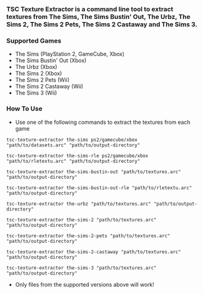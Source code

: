 ### TSC Texture Extractor is a command line tool to extract textures from The Sims, The Sims Bustin' Out, The Urbz, The Sims 2, The Sims 2 Pets, The Sims 2 Castaway and The Sims 3.

### Supported Games
- The Sims (PlayStation 2, GameCube, Xbox)
- The Sims Bustin' Out (Xbox)
- The Urbz (Xbox)
- The Sims 2 (Xbox)
- The Sims 2 Pets (Wii)
- The Sims 2 Castaway (Wii)
- The Sims 3 (Wii)

### How To Use
- Use one of the following commands to extract the textures from each game
```
tsc-texture-extractor the-sims ps2/gamecube/xbox "path/to/datasets.arc" "path/to/output-directory"
```
```
tsc-texture-extractor the-sims-rle ps2/gamecube/xbox "path/to/rletextu.arc" "path/to/output-directory"
```
```
tsc-texture-extractor the-sims-bustin-out "path/to/textures.arc" "path/to/output-directory"
```
```
tsc-texture-extractor the-sims-bustin-out-rle "path/to/rletextu.arc" "path/to/output-directory"
```
```
tsc-texture-extractor the-urbz "path/to/textures.arc" "path/to/output-directory"
```
```
tsc-texture-extractor the-sims-2 "path/to/textures.arc" "path/to/output-directory"
```
```
tsc-texture-extractor the-sims-2-pets "path/to/textures.arc" "path/to/output-directory"
```
```
tsc-texture-extractor the-sims-2-castaway "path/to/textures.arc" "path/to/output-directory"
```
```
tsc-texture-extractor the-sims-3 "path/to/textures.arc" "path/to/output-directory"
```
- Only files from the supported versions above will work!
